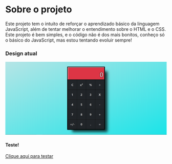 # Sobre o projeto  
Este projeto tem o intuito de reforçar o aprendizado básico da linguagem JavaScript, além de tentar melhorar o entendimento sobre o HTML e o CSS.  
Este projeto é bem simples, e o código não é dos mais bonitos, conheço só o básico do JavaScript, mas estou tentando evoluir sempre!

### Design atual
![Calculadora](https://github.com/Denis-Lima/calculadora-js-v1/blob/dev/images/Calc.PNG)


#### Teste!
[Clique aqui para testar](https://denis-lima.github.io/calculadora-js-v1/)